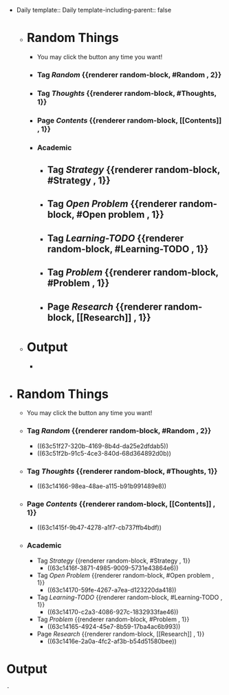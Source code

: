 - Daily
  template:: Daily
  template-including-parent:: false
	- # Random Things
		- You may click the button any time you want!
		- ### Tag *Random* {{renderer random-block, #Random , 2}}
		- ### Tag *Thoughts* {{renderer random-block, #Thoughts, 1}}
		- ### Page *Contents* {{renderer random-block, [[Contents]] , 1}}
		- ### Academic
			- Tag *Strategy* {{renderer random-block, #Strategy , 1}}
				-
			- Tag *Open Problem* {{renderer random-block, #Open problem , 1}}
				-
			- Tag *Learning-TODO* {{renderer random-block, #Learning-TODO , 1}}
				-
			- Tag *Problem* {{renderer random-block, #Problem , 1}}
				-
			- Page *Research* {{renderer random-block, [[Research]] , 1}}
				-
	- # Output
		-
- # Random Things
	- You may click the button any time you want!
	- ### Tag *Random* {{renderer random-block, #Random , 2}}
		- ((63c51f27-320b-4169-8b4d-da25e2dfdab5))
		- ((63c51f2b-91c5-4ce3-840d-68d364892d0b))
	- ### Tag *Thoughts* {{renderer random-block, #Thoughts, 1}}
		- ((63c14166-98ea-48ae-a115-b91b991489e8))
	- ### Page *Contents* {{renderer random-block, [[Contents]] , 1}}
		- ((63c1415f-9b47-4278-a1f7-cb737ffb4bdf))
	- ### Academic
		- Tag *Strategy* {{renderer random-block, #Strategy , 1}}
			- ((63c1416f-3871-4985-9009-5731e43864e6))
		- Tag *Open Problem* {{renderer random-block, #Open problem , 1}}
			- ((63c14170-59fe-4267-a7ea-d123220da418))
		- Tag *Learning-TODO* {{renderer random-block, #Learning-TODO , 1}}
			- ((63c14170-c2a3-4086-927c-1832933fae46))
		- Tag *Problem* {{renderer random-block, #Problem , 1}}
			- ((63c14165-4924-45e7-8b59-17ba4ac6b993))
		- Page *Research* {{renderer random-block, [[Research]] , 1}}
			- ((63c1416e-2a0a-4fc2-af3b-b54d51580bee))
# Output
	-